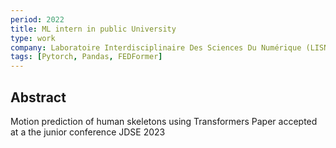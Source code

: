 ```yaml
---
period: 2022
title: ML intern in public University
type: work
company: Laboratoire Interdisciplinaire Des Sciences Du Numérique (LISN)
tags: [Pytorch, Pandas, FEDFormer]
---
```


## Abstract



Motion prediction of human skeletons using Transformers
Paper accepted at a the junior conference JDSE 2023